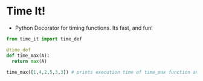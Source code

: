 # Time It!

- Python Decorator for timing functions. Its fast, and fun!

```python
from time_it import time_def

@time_def
def time_max(A):
  return max(A)
  
time_max([1,4,2,5,3,3]) # prints execution time of time_max function and returns max value
```
